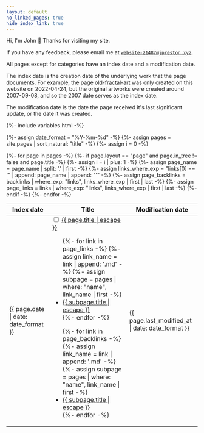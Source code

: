 ```yaml
---
layout: default
no_linked_pages: true
hide_index_link: true
---
```


Hi, I'm John 👋 Thanks for visiting my site.

If you have any feedback, please email me at <code>website-21487@jpreston.xyz</code>.

All pages except for categories have an index date and a modification date.

The index date is the creation date of the underlying work that the page documents. For example, the page <a href="/old-fractal-art.html">old-fractal-art</a> was only created on this website on 2022-04-24, but the original artworks were created around 2007-09-08, and so the 2007 date serves as the index date.

<p>The modification date is the date the page received it's last significant update, or the date it was created.</p>

{%- include variables.html -%}

{%- assign date_format = "%Y-%m-%d" -%}
{%- assign pages = site.pages | sort_natural: "title" -%}
{%- assign i = 0 -%}

<table class="page-table sortable">
  <thead>
    <tr>
      <th>Index date</th>
      <th>Title</th>
      <th>Modification date</th>
    </tr>
  </thead>
  <tbody>
    {%- for page in pages -%}
      {%- if page.layout == "page" and page.in_tree != false and page.title -%}
        {%- assign i = i | plus: 1 -%}
        {%- assign page_name = page.name | split: '.' | first -%}
        {%- assign links_where_exp = "links[0] == '" | append: page_name | append: "'" -%}
        {%- assign page_backlinks = backlinks | where_exp: "links", links_where_exp | first | last -%}
        {%- assign page_links = links | where_exp: "links", links_where_exp | first | last -%}
        <tr>
          <td class="page-meta white-space-nowrap">{{ page.date | date: date_format }}</td>
          <td>
            <input type="checkbox" class="page-table-tree-toggle" id="page-table-tree-toggle-{{i}}">
            <label for="page-table-tree-toggle-{{i}}"></label>
            <a class="page-link" href="{{ page.url | relative_url }}">
              {{ page.title | escape }}
            </a>
            <ul class="page-tree-links">
              {%- for link in page_links -%}
                {%- assign link_name = link | append: '.md' -%}
                {%- assign subpage = pages | where: "name", link_name | first -%}
                <li>
                  <a class="page-link" href="{{ subpage.url | relative_url }}">
                    {{ subpage.title | escape }}
                  </a>
                </li>
              {%- endfor -%}
            </ul>
            <ul class="page-tree-backlinks">
              {%- for link in page_backlinks -%}
                {%- assign link_name = link | append: '.md' -%}
                {%- assign subpage = pages | where: "name", link_name | first -%}
                <li>
                  <a class="page-link" href="{{ subpage.url | relative_url }}">
                    {{ subpage.title | escape }}
                  </a>
                </li>
              {%- endfor -%}
            </ul>
          </td>
          <td class="page-meta white-space-nowrap">{{ page.last_modified_at | date: date_format }}</td>
        </tr>
      {%- endif -%}
    {%- endfor -%}
  </tbody>
</table>

<script src="{{ "/assets/js/sortable.min.js" | relative_url }}"></script>
